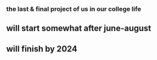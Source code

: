 
### the last & final project of us in our college life 
## will start somewhat after june-august 
## will finish by 2024 
